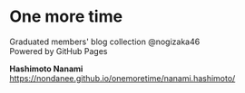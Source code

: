 # One more time  
Graduated members' blog collection @nogizaka46  
Powered by GitHub Pages  
  
**Hashimoto Nanami**  
https://nondanee.github.io/onemoretime/nanami.hashimoto/  